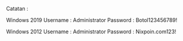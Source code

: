 Catatan :

Windows 2019 Username : Administrator Password : Botol123456789!

Windows 2012 Username : Administrator Password : Nixpoin.com123!
